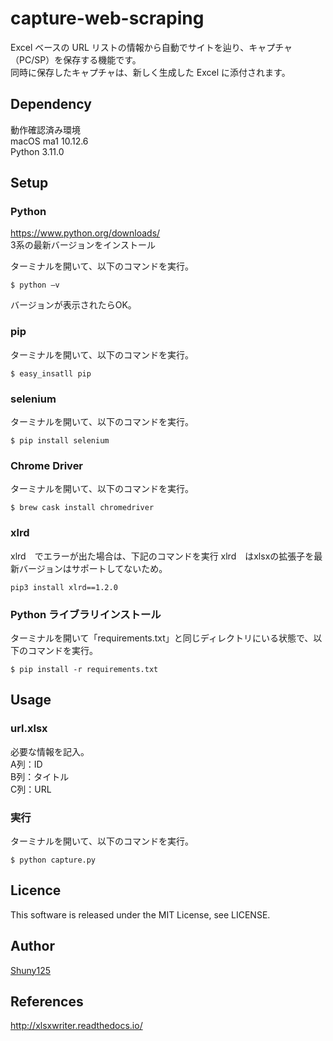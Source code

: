 # capture-web-scraping
Excel ベースの URL リストの情報から自動でサイトを辿り、キャプチャ（PC/SP）を保存する機能です。  
同時に保存したキャプチャは、新しく生成した Excel に添付されます。

## Dependency
動作確認済み環境  
macOS ma1 10.12.6  
Python 3.11.0 

## Setup
### Python
https://www.python.org/downloads/  
3系の最新バージョンをインストール

ターミナルを開いて、以下のコマンドを実行。
```
$ python —v
```
バージョンが表示されたらOK。

### pip
ターミナルを開いて、以下のコマンドを実行。
```
$ easy_insatll pip
```

### selenium
ターミナルを開いて、以下のコマンドを実行。
```
$ pip install selenium
```

### Chrome Driver
ターミナルを開いて、以下のコマンドを実行。
```
$ brew cask install chromedriver
```

### xlrd
xlrd　でエラーが出た場合は、下記のコマンドを実行
xlrd　はxlsxの拡張子を最新バージョンはサポートしてないため。
```
pip3 install xlrd==1.2.0
```

### Python ライブラリインストール
ターミナルを開いて「requirements.txt」と同じディレクトリにいる状態で、以下のコマンドを実行。
```
$ pip install -r requirements.txt
```

## Usage
### url.xlsx
必要な情報を記入。  
A列：ID  
B列：タイトル  
C列：URL  

### 実行
ターミナルを開いて、以下のコマンドを実行。
```
$ python capture.py
```

## Licence
This software is released under the MIT License, see LICENSE.

## Author
[Shuny125](https://github.com/Shuny125)

## References
http://xlsxwriter.readthedocs.io/
